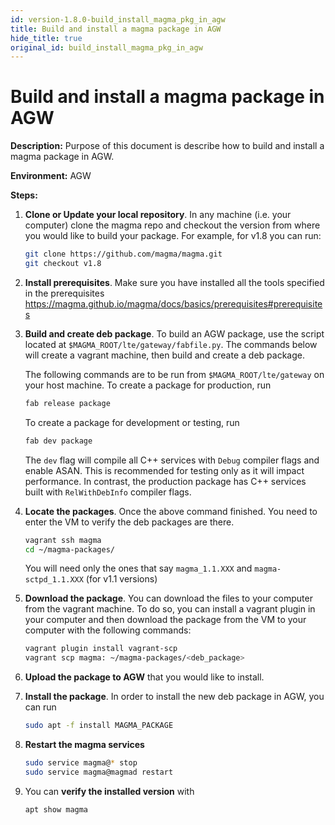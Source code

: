 ```yaml
---
id: version-1.8.0-build_install_magma_pkg_in_agw
title: Build and install a magma package in AGW
hide_title: true
original_id: build_install_magma_pkg_in_agw
---
```

# Build and install a magma package in AGW

**Description:** Purpose of this document is describe how to build and install a magma package in AGW.

**Environment:** AGW

**Steps:**

1. **Clone or Update  your local repository**. In any machine (i.e. your computer) clone the magma repo  and checkout the version from where you would like to build your package. For example, for v1.8 you can run:

    ```bash
    git clone https://github.com/magma/magma.git
    git checkout v1.8
    ```

2. **Install prerequisites**. Make sure you have installed all the tools specified in the prerequisites https://magma.github.io/magma/docs/basics/prerequisites#prerequisites

3. **Build and create deb package**.
    To build an AGW package, use the script located at `$MAGMA_ROOT/lte/gateway/fabfile.py`. The commands below will create a vagrant machine, then build and create a deb package.

    The following commands are to be run from `$MAGMA_ROOT/lte/gateway` on your host machine.
    To create a package for production, run

    ```bash
    fab release package
    ```

    To create a package for development or testing, run

    ```bash
    fab dev package
    ```

    The `dev` flag will compile all C++ services with `Debug` compiler flags and enable ASAN. This is recommended for testing only as it will impact performance. In contrast, the production package has C++ services built with `RelWithDebInfo` compiler flags.

4. **Locate the packages**. Once the above command finished. You need to enter the VM to verify the deb packages are there.

    ```bash
    vagrant ssh magma
    cd ~/magma-packages/
    ```

    You will need only the ones that say `magma_1.1.XXX` and `magma-sctpd_1.1.XXX` (for v1.1 versions)

5. **Download the package**. You can download the files to your computer from the vagrant machine. To do so, you can install a vagrant plugin in your computer and then download the package from the VM to your computer with the following commands:

    ```bash
    vagrant plugin install vagrant-scp
    vagrant scp magma: ~/magma-packages/<deb_package>
    ```

6. **Upload the package to AGW** that you would like to install.

7. **Install the package**. In order to install the new deb package in AGW, you can run

    ```bash
    sudo apt -f install MAGMA_PACKAGE
    ```

8. **Restart the magma services**

    ```bash
    sudo service magma@* stop
    sudo service magma@magmad restart
    ```

9. You can **verify the installed version** with

    ```bash
    apt show magma
    ```
